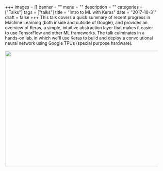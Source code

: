+++
images = []
banner = ""
menu = ""
description = ""
categories = ["Talks"]
tags = ["talks"]
title = "Intro to ML with Keras"
date = "2017-10-31"
draft = false
+++
This talk covers a quick summary of recent progress in Machine Learning (both inside and outside of Google),
and provides an overview of Keras, a simple, intuitive abstraction layer that makes it easier to use TensorFlow
and other ML frameworks. The talk culminates in a hands-on lab, in which we'll use Keras to build and deploy
a convolutional neural network using Google TPUs (special purpose hardware).
<br><br>
<a href="https://bit.ly/mco-keras"><img loading="lazy" src="/img/mco-keras.png" width="640" height="380"></img></a>
